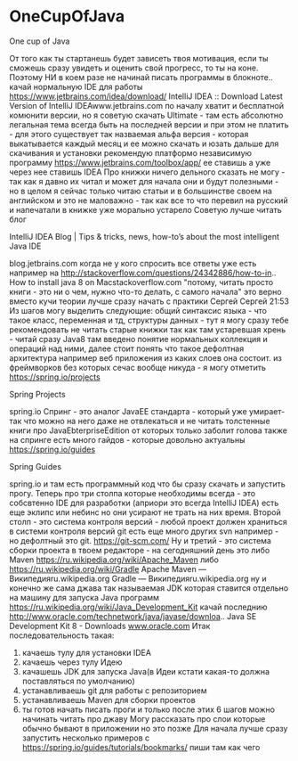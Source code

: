 # OneCupOfJava
One cup of Java 

От того как ты стартанешь будет зависеть твоя мотивация, если ты сможешь сразу увидеть и оценить свой прогресс, то ты на коне. 
Поэтому НИ в коем разе не начинай писать программы в блокноте.. качай нормальную IDE для работы https://www.jetbrains.com/idea/download/
IntelliJ IDEA :: Download Latest Version of IntelliJ IDEAwww.jetbrains.com
по началу хватит и бесплатной комюнити версии, но я советую скачать Ultimate - там есть абсолютно легальная тема всегда быть на последней версии и при этом не платить - для этого существует так назваемая альфа версия - которая выкатывается каждый месяц и ее можно скачать и юзать дальше
для скачивания и установки рекомендую платформо независимую программу https://www.jetbrains.com/toolbox/app/
ее ставишь а уже через нее ставишь IDEA
Про книжки ничего дельного сказать не могу - так как я давно их читал
и может для начала они и будут полезными - но в целом я сейчас только читаю статьи
и в большинстве своем на английском и это не маловажно - так как все то что перевил на русский и напечатали в книжке уже морально устарело
Советую лучше читать блог

IntelliJ IDEA Blog | Tips &amp; tricks, news, how-to’s about the most intelligent Java IDE

blog.jetbrains.com
когда не у кого спросить все ответы уже есть например на http://stackoverflow.com/questions/24342886/how-to-in..
How to install java 8 on Macstackoverflow.com
"потому, читать просто книги - это ни о чем, нужно что-то делать, с самого начала" это верно
вместо кучи теории лучше сразу начать с практики
Сергей
Сергей 21:53
Из шагов могу выделить следующие: общий синтаксис языка - что такое класс, переменная и тд, структуры данных - тут я могу сразу тебе рекомендовать не читать старые книжки так как там устаревшая хрень - читай сразу Java8 там введено понятие нормальных коллекция и операций над ними, далее стоит понять что такое дефолтная архитектура например веб приложения из каких слоев она состоит.
из фреймворков без которых сечас вообще никуда - я могу отметить https://spring.io/projects

Spring Projects

spring.io
Спринг - это аналог JavaEE стандарта - который уже умирает- так что можно на него даже не отвлекаться и не читать толстенные книги про JavaEbterpriseEdition от которых только заболит голова
также на спринге есть много гайдов - которые довольно актуальны https://spring.io/guides

Spring Guides

spring.io
и там есть программный код что бы сразу скачать и запустить прогу.
Теперь про три столпа которые необходимы всегда - это собсвтенно IDE для разработки (априори это всегда IntelliJ IDEA) есть еще эклипс или небинс но они усирают не трать на них время.
Второй столп - это система контроля версий - любой проект должен храниться в системи контроля версий git
есть еще много других svn например - но дефолтный это git. https://git-scm.com/
Ну и третий - это система сборки проекта в твоем редакторе - на сегодняшний день это либо Maven https://ru.wikipedia.org/wiki/Apache_Maven либо https://ru.wikipedia.org/wiki/Gradle
Apache Maven — Википедияru.wikipedia.org
Gradle — Википедияru.wikipedia.org
ну и конечно же сама джава так называемая JDK которая ставится отдельно на машину для запуска Java программ https://ru.wikipedia.org/wiki/Java_Development_Kit
качай последнию http://www.oracle.com/technetwork/java/javase/downloa..
Java SE Development Kit 8 - Downloads
www.oracle.com
Итак последовательность такая:
1) качаешь тулу для установки IDEA
2) качаешь через тулу Идею
3) качашешь JDK для запуска Java(в Идеи кстати какая-то должна поставляться по умолчанию)
4) устанавливаешь git для работы с репозиторием
5) устанавливаешь Maven для сборки проектов
6) ты готов начать писать проги
и только после этих 6 шагов можно начинать читать про джаву
Могу рассказать про слои которые обычно бывают в приложении но это позже
Для начала лучше сразу запустить несколько примеров с https://spring.io/guides/tutorials/bookmarks/
пиши там как чего
